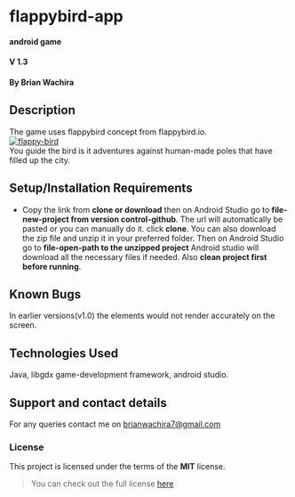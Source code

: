 # flappybird-app
#### android game
#### V 1.3
#### By **Brian Wachira**
## Description
The game uses flappybird concept from flappybird.io.<br/> 
<a href="flappybird.io" target="_blank"><img src="https://vignette.wikia.nocookie.net/petitcomputer/images/3/39/Flappy_bird_logo.png/revision/latest?cb=20140212022105" alt="flappy-bird" style="height: auto !important;width: auto !important;" ></a><br/>
You guide the bird is it adventures against human-made poles that have  filled up the city.
## Setup/Installation Requirements
* Copy the link from **clone or download** then on Android Studio go to **file-new-project from version control-github**. The url will automatically be pasted or you can manually do it. click **clone**.
You can also download the zip file and unzip it in your preferred folder. Then on Android Studio go to **file-open-path to the unzipped project**
Android studio will download all the necessary files if needed. Also **clean project first before running**.
## Known Bugs
In earlier versions(v1.0) the elements would not render accurately on the screen. 
## Technologies Used
Java, libgdx game-development framework, android studio.
## Support and contact details
For any queries contact me on brianwachira7@gmail.com
### License
This project is licensed under the terms of the **MIT** license.

>You can check out the full license [here](https://github.com/briananointed/flappybird-app/blob/master/LICENSE)


